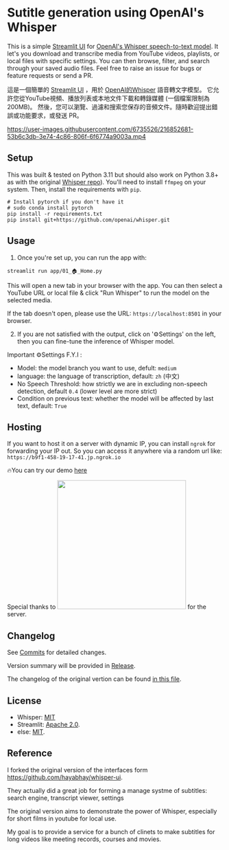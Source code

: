 # Sutitle generation using OpenAI's Whisper

This is a simple [Streamlit UI](https://streamlit.io/) for [OpenAI's Whisper speech-to-text model](https://openai.com/blog/whisper/).
It let's you download and transcribe media from YouTube videos, playlists, or local files with specific settings.
You can then browse, filter, and search through your saved audio files.
Feel free to raise an issue for bugs or feature requests or send a PR.

這是一個簡單的 [Streamlit UI](https://streamlit.io/) ，用於  [OpenAI的Whisper](https://openai.com/blog/whisper/) 語音轉文字模型。
它允許您從YouTube視頻、播放列表或本地文件下載和轉錄媒體 (一個檔案限制為200MB)。
然後，您可以瀏覽、過濾和搜索您保存的音頻文件。隨時歡迎提出錯誤或功能要求，或發送 PR。

https://user-images.githubusercontent.com/6735526/216852681-53b6c3db-3e74-4c86-806f-6f6774a9003a.mp4

## Setup
This was built & tested on Python 3.11 but should also work on Python 3.8+ as with the original [Whisper repo](https://github.com/openai/whisper)).
You'll need to install `ffmpeg` on your system. Then, install the requirements with `pip`.

```
# Install pytorch if you don't have it
# sudo conda install pytorch
pip install -r requirements.txt
pip install git+https://github.com/openai/whisper.git
```

## Usage

1. Once you're set up, you can run the app with:

```
streamlit run app/01_🏠_Home.py
```

This will open a new tab in your browser with the app. You can then select a YouTube URL or local file & click "Run Whisper" to run the model on the selected media.

If the tab doesn't open, please use the URL: ```https://localhost:8501``` in your browser.

2. If you are not satisfied with the output, click on '⚙️Settings' on the left, then you can fine-tune the inference of Whisper model.

Important ⚙️Settings F.Y.I :
- Model: the model branch you want to use, defult: ```medium```
- language: the language of transcription, default: ```zh``` (中文)
- No Speech Threshold: how strictly we are in excluding non-speech detection, default ```0.4``` (lower level are more strict)
- Condition on previous text: whether the model will be affected by last text, default: ```True```


## Hosting

If you want to host it on a server with dynamic IP, you can install ```ngrok``` for forwarding your IP out. 
So you can access it anywhere via a random url like: ```https://b9f1-458-19-17-41.jp.ngrok.io``` 


🔥You can try our demo [here](https://whispersubtitle.aiacademy.tw)

Special thanks to [<img src=https://i.imgur.com/bTHUPca.png width=300>](https://en.aiacademy.tw/) for the server.

## Changelog
See [Commits](https://github.com/ShuYuHuang/whisper-subtitle/commits) for detailed changes.

Version summary will be provided in [Release](https://github.com/ShuYuHuang/whisper-subtitle/releases).

The changelog of the original vertion can be found [in this file](https://github.com/hayabhay/whisper-ui/blob/main/CHANGELOG.md).

## License
- Whisper: [MIT](https://github.com/openai/whisper/blob/main/LICENSE)
- Streamlit: [Apache 2.0](https://github.com/streamlit/streamlit/blob/develop/LICENSE).
- else: [MIT](https://github.com/hayabhay/whisper-ui/blob/main/LICENSE).

## Reference
I forked the original version of the interfaces form https://github.com/hayabhay/whisper-ui. 

They actually did a great job for forming a manage systme of subtitles: search engine, transcript viewer, settings

The original version aims to demonstrate the power of Whisper, especially for short films in youtube for local use.

My goal is to provide a service for a bunch of clinets to make subtitles for long videos like meeting records, courses and movies.